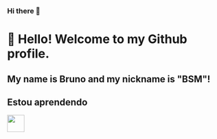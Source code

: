 ### Hi there 👋
# 👋 Hello! Welcome to my Github profile.
## My name is Bruno and my nickname is "BSM"!


## Estou aprendendo
<img src="https://cdn.jsdelivr.net/gh/devicons/devicon/icons/css3/css3-plain-wordmark.svg" width="40" height="40"/>
          
